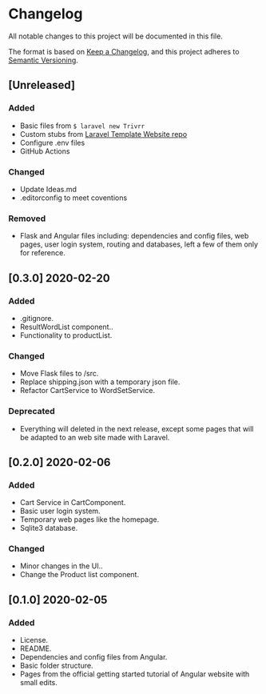 # Changelog
All notable changes to this project will be documented in this file.

The format is based on [Keep a Changelog](https://keepachangelog.com/en/1.0.0/),
and this project adheres to [Semantic Versioning](https://semver.org/spec/v2.0.0.html).

## [Unreleased]
### Added
- Basic files from `$ laravel new Trivrr`
- Custom stubs from [Laravel Template Website repo](https://github.com/EGA-SUPREMO/Laravel-Template-Website)
- Configure .env files
- GitHub Actions

### Changed
- Update Ideas.md
- .editorconfig to meet coventions

### Removed
- Flask and Angular files including: dependencies and config files, web pages, user login system, routing and databases, left a few of them only for reference.

## [0.3.0] 2020-02-20
### Added
- .gitignore.
- ResultWordList component..
- Functionality to productList.

### Changed
- Move Flask files to /src.
- Replace shipping.json with a temporary json file.
- Refactor CartService to WordSetService.

### Deprecated
- Everything will deleted in the next release, except some pages that will be adapted to an web site made with Laravel.

## [0.2.0] 2020-02-06
### Added
- Cart Service in CartComponent.
- Basic user login system.
- Temporary web pages like the homepage.
- Sqlite3 database.

### Changed
- Minor changes in the UI..
- Change the Product list component.

## [0.1.0] 2020-02-05
### Added
- License.
- README.
- Dependencies and config files from Angular.
- Basic folder structure.
- Pages from the official getting started tutorial of Angular website with small edits.
